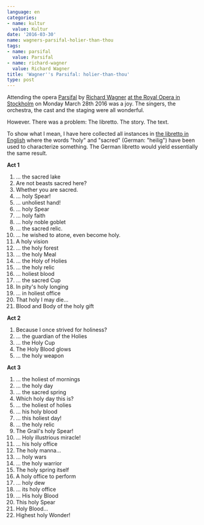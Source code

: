 ```yaml
---
language: en
categories:
- name: kultur
  value: Kultur
date: '2016-03-30'
name: wagners-parsifal-holier-than-thou
tags:
- name: parsifal
  value: Parsifal
- name: richard-wagner
  value: Richard Wagner
title: 'Wagner''s Parsifal: holier-than-thou'
type: post
---
```

Attending the opera [Parsifal](https://en.wikipedia.org/wiki/Parsifal) by [Richard Wagner](https://en.wikipedia.org/wiki/Richard_Wagner) [at the Royal Opera in Stockholm](http://www.operan.se/parsifal/) on Monday March 28th 2016 was a joy. The singers, the orchestra, the cast and the staging were all wonderful.

However. There was a problem: The libretto. The story. The text.

To show what I mean, I have here collected all instances in [the libretto in English](http://www.impresario.ch/libretto/libwagpar_e.htm) where the words "holy" and "sacred" (German: "heilig") have been used to characterize something. The German libretto would yield essentially the same result.



**Act 1**

1. ... the sacred lake
2. Are not beasts sacred here?
3. Whether you are sacred.
4. ... holy Spear!
5. ... unholiest hand!
6. ... holy Spear
7. ... holy faith
8. ... holy noble goblet
9. ... the sacred relic.
10. ... he wished to atone, even become holy.
11. A holy vision
12. ... the holy forest
13. ... the holy Meal
14. ... the Holy of Holies
15. ... the holy relic
16. ... holiest blood
17. ... the sacred Cup
18. In pity's holy longing
19. ... in holiest office
20. That holy I may die...
21. Blood and Body of the holy gift

**Act 2**

1. Because I once strived for holiness?
2. ... the guardian of the Holies
3. ... the Holy Cup
4. The Holy Blood glows
5. ... the holy weapon

**Act 3**

1. ... the holiest of mornings
2. ... the holy day
3. ... the sacred spring
4. Which holy day this is?
5. ... the holiest of holies
6. ... his holy blood
7. ... this holiest day!
8. ... the holy relic
9. The Grail's holy Spear!
10. ... Holy illustrious miracle!
11. ... his holy office
12. The holy manna...
13. ... holy wars
14. ... the holy warrior
15. The holy spring itself
16. A holy office to perform
17. ... holy dew
18. ... its holy office
19. ... His holy Blood
20. This holy Spear
21. Holy Blood...
22. Highest holy Wonder!


